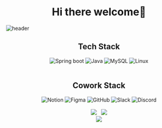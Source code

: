 <h1 align="center">Hi there welcome👋</h1>

![header](https://capsule-render.vercel.app/api?type=wave&color=auto&height=300&section=header&text=Yeeun%20Choi&fontSize=90)

<h2 align="center">Tech Stack</h2>
<div align="center">
  <img alt="Spring boot" src="https://img.shields.io/badge/SpringBoot-6DB33F.svg?&style=for-the-badge&logo=SpringBoot&logoColor=white"/>
  <img alt="Java" src="https://img.shields.io/badge/java-007396.svg?&style=for-the-badge&logo=Java&logoColor=white"/> 
  <img alt="MySQL" src="https://img.shields.io/badge/MySQL-4479A1.svg?&style=for-the-badge&logo=MySQL&logoColor=white"/> 
  <img alt="Linux" src="https://img.shields.io/badge/Linux-FCC624.svg?&style=for-the-badge&logo=Linux&logoColor=black"/>
</div></br>

<h2 align="center">Cowork Stack</h2>
<div align="center"> 
<img alt="Notion" src="https://img.shields.io/badge/Notion-000000.svg?&style=for-the-badge&logo=Notion&logoColor=white"/>
<img alt="Figma" src="https://img.shields.io/badge/Figma-F24E1E.svg?&style=for-the-badge&logo=Figma&logoColor=white"/>
<img alt="GitHub" src="https://img.shields.io/badge/GitHub-181717.svg?&style=for-the-badge&logo=GitHub&logoColor=white"/>
<img alt="Slack" src="https://img.shields.io/badge/Slack-4A154B.svg?&style=for-the-badge&logo=Slack&logoColor=white"/>
<img alt="Discord" src="https://img.shields.io/badge/Discord-5865F2.svg?&style=for-the-badge&logo=Discord&logoColor=white"/>
</div></br>

<div align="center">
  <img src="https://github-readme-stats.vercel.app/api/top-langs/?username=choiyeeun1010&langs_count=8" />&nbsp&nbsp
  <img src="https://github-readme-stats.vercel.app/api?username=choiyeeun1010" />
</div>

<div align="center">
  <img src="https://capsule-render.vercel.app/api?type=waving&color=auto&height=200&section=footer" align="center"/>
</div>
